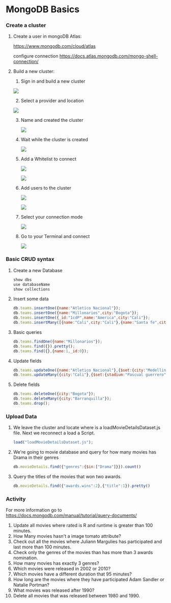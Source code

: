 # MongoDB Basics

### Create a cluster

1. Create a user in mongoDB Atlas:

    https://www.mongodb.com/cloud/atlas
    
    configure connection 
    https://docs.atlas.mongodb.com/mongo-shell-connection/

2. Build a new cluster:

   1. Sign in and build a new cluster

   ![](images/buildCluster.png)

   2. Select a provider and location

   ![](images/selectCluster.png)

   3. Name and created the cluster

      ![](images/createCluster.png)

   4. Wait while the cluster is created

      ![](images/cluster.png)

   5. Add a Whitelist to connect

      ![](images/addIP.png)

      ![](images/addWhitelist.png)

   6. Add users to the cluster

      ![](images/addUser.png)

      ![](images/newUser.png)

   7. Select your connection mode

      ![](images/clusterConnection.png)

   8. Go to your Terminal and connect

      ![](images/connection.png)

      


### Basic CRUD syntax

1. Create a new Database

   ```javascript
   show dbs
   use databaseName
   show collections
   ```

2. Insert some data

   ```javascript
   db.teams.insertOne({name:"Atletico Nacional"}); 
   db.teams.insertOne({name:"Millonarios",city:"Bogota"});
   db.teams.insertOne({_id:"1cdP",name:"America",city:"Cali"});
   db.teams.insertMany([{name:"Cali",city:"Cali"},{name:"Santa fe",city:"Bogota"}]);
   ```

3. Basic queries

   ```javascript
   db.teams.findOne({name:"Millonarios"});
   db.teams.find({}).pretty();
   db.teams.find({},{name:1,_id:0});
   ```

4. Update fields

   ```javascript
   db.teams.updateOne({name:"Atletico Nacional"},{$set:{city:"Medellin"}});
   db.teams.updateMany({city:"Cali"},{$set:{stadium:"Pascual guerrero"}});
   ```

5. Delete fields

   ```javascript
   db.teams.deleteOne({city:"Bogota"});
   db.teams.deleteMany({city:"Barranquilla"});
   db.teams.drop();
   ```

### Upload Data

1. We leave the cluster and locate where is  a loadMovieDetailsDataset.js file. Next we reconnect a load a Script.

   ```javascript
   load("loadMovieDetailsDataset.js");
   ```

2. We're going to movie database and query for how many movies has Drama in their genres

   ```javascript
   db.movieDetails.find({"genres":{$in:["Drama"]}}).count()
   ```

3. Query the titles of the movies that won two awards.

   ```javascript
   db.movieDetails.find({"awards.wins":2},{"title":1}).pretty()
   ```

### Activity 

For more information go to  https://docs.mongodb.com/manual/tutorial/query-documents/ 

1. Update all movies where rated is R and runtime is greater than 100 minutes.
2. How Many movies hasn't a image tomato attribute?
3. Check out all the movies where Juliann Margulies has participated and last more than 100 minutes.
4. Check only the genres of the movies than has more than 3 awards nomination.
5. How many movies has exactly 3 genres?
6. Which movies were released in 2002 or 2010?
7. Which movies have a different duration that 95 minutes?
8. How long are the movies where they have participated Adam Sandler or Natalie Portman?
9. What movies was released after 1990?
10. Delete all movies that was released between 1980 and 1990.  
